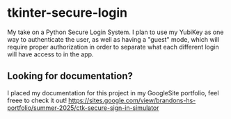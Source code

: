 # tkinter-secure-login
My take on a Python Secure Login System.  I plan to use my YubiKey as one way to authenticate the user, as well as having a "guest" mode, which will require proper authorization in order to separate what each different login will have access to in the app. 

## Looking for documentation?
I placed my documentation for this project in my GoogleSite portfolio, feel freee to check it out!
https://sites.google.com/view/brandons-hs-portfolio/summer-2025/ctk-secure-sign-in-simulator

